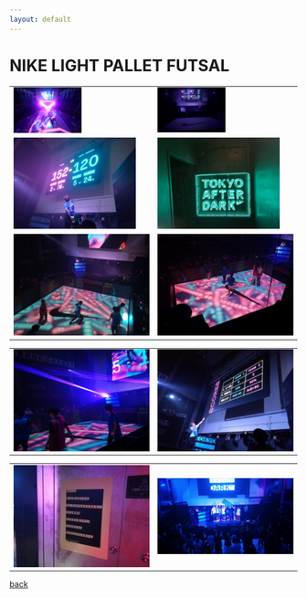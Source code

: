 ```yaml
---
layout: default
---
```


# NIKE LIGHT PALLET FUTSAL
<table border="0">
<tr>
<td><img src="https://github.com/ugokuhikari/photo/blob/master/nike1/nike1.jpg?raw=true" width=50%></td>
<td><img src="https://github.com/ugokuhikari/photo/blob/master/nike1/nike2.jpg?raw=true" width=50%></td>
</tr>
<tr>
<td><img src="https://github.com/ugokuhikari/photo/blob/master/nike1/nike3.jpg?raw=true" width=90%></td>
<td><img src="https://github.com/ugokuhikari/photo/blob/master/nike1/nike4.jpg?raw=true" width=90%></td>
</tr>
<tr>
<td><img src="https://github.com/ugokuhikari/photo/blob/master/nike1/nike5.jpg?raw=true"></td>
<td><img src="https://github.com/ugokuhikari/photo/blob/master/nike1/nike6.jpg?raw=true"></td>
</tr>
</table>


<table border="0">
<tr>
<td><img src="https://github.com/ugokuhikari/photo/blob/master/nike1/nike7.jpg?raw=true"></td>
<td><img src="https://github.com/ugokuhikari/photo/blob/master/nike1/nike8.jpg?raw=true"></td>
</tr>
</table>

<table border="0">
<tr>
<td><img src="https://github.com/ugokuhikari/photo/blob/master/nike1/nike9.jpg?raw=true"></td>
<td><img src="https://github.com/ugokuhikari/photo/blob/master/nike1/nike10.jpg?raw=true"></td>
</tr>
</table>


[back](./)
